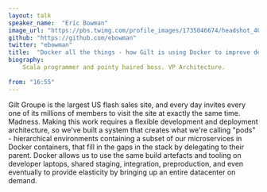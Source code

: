 ```yaml
---
layout: talk
speaker_name:  "Eric Bowman"
image_url: "https://pbs.twimg.com/profile_images/1735046674/headshot_400x400.png"
github: "https://github.com/ebowman"
twitter: "ebowman"
title:  "Docker all the things - how Gilt is using Docker to improve developer happiness and site reliability"
biography:
    Scala programmer and pointy haired boss. VP Architecture.
  
from: "16:55"
---
```


Gilt Groupe is the largest US flash sales site, and every day invites every one of its millions of members to visit the site at exactly the same time. Madness. Making this work requires a flexible development and deployment architecture, so we've built a system that creates what we're calling "pods" - hierarchical environments containing a subset of our microservices in Docker containers, that fill in the gaps in the stack by delegating to their parent. Docker allows us to use the same build artefacts and tooling on developer laptops, shared staging, integration, preproduction, and even eventually to provide elasticity by bringing up an entire datacenter on demand.
